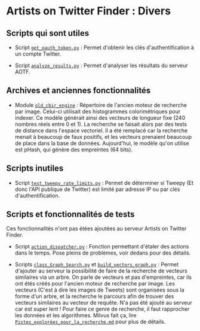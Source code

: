 # Artists on Twitter Finder : Divers

## Scripts qui sont utiles

* Script [`get_oauth_token.py`](get_oauth_token.py) :
  Permet d'obtenir les clés d'authentification à un compte Twitter.

* Script [`analyze_results.py`](analyze_results.py) :
  Permet d'analyser les résultats du serveur AOTF.


## Archives et anciennes fonctionnalités

* Module [`old_cbir_engine`](old_cbir_engine) :
  Répertoire de l'ancien moteur de recherche par image. Celui-ci utilisait des histogrammes colorimétriques pour indexer.
  Ce modèle générait ainsi des vecteurs de longueur fixe (240 nombres réels entre 0 et 1). La recherche se faisait alors par des tests de distance dans l'espace vectoriel.
  Il a été remplacé car la recherche menait à beaucoup de faux positifs, et les vecteurs prenaient beaucoup de place dans la base de données.
  Aujourd'hui, le modèle qu'on utilise est pHash, qui génère des empreintes (64 bits).


## Scripts inutiles

* Script [`test_tweepy_rate_limits.py`](test_tweepy_rate_limits.py) :
  Permet de déterminer si Tweepy (Et donc l'API publique de Twitter) est limité par adresse IP ou par clés d'authentification.


## Scripts et fonctionnalités de tests

Ces fonctionnalités n'ont pas étées ajoutées au serveur Artists on Twitter Finder.

* Script [`action_dispatcher.py`](action_dispatcher.py) :
  Fonction permettant d'étaler des actions dans le temps. Pose pleins de problèmes, voir dedans pour des détails.

* Scripts [`class_Graph_Search.py`](class_Graph_Search.py) et [`build_vectors_graph.py`](build_vectors_graph.py) :
  Permet d'ajouter au serveur la possibilité de faire de la recherche de vecteurs similaires via un arbre. On parle de vecteurs et pas d'empreintes, car ils ont étés créés pour l'ancien moteur de recherche par image. Les vecteurs (C'est à dire les images de Tweets) sont organisées sous la forme d'un arbre, et la recherche le parcours afin de trouver des vecteurs similaires au vecteur de requête. N'a pas été ajouté au serveur car est super lent ! Pour faire ce genre de recherche, il faut rapprocher les données et les algorithmes. Milvus fait ça, lire [`Pistes_explorées_pour_la_recherche.md`](../doc/Pistes_explorées_pour_la_recherche.md) pour plus de détails.
